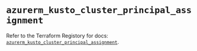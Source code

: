 # `azurerm_kusto_cluster_principal_assignment`

Refer to the Terraform Registory for docs: [`azurerm_kusto_cluster_principal_assignment`](https://registry.terraform.io/providers/hashicorp/azurerm/3.84.0/docs/resources/kusto_cluster_principal_assignment).
